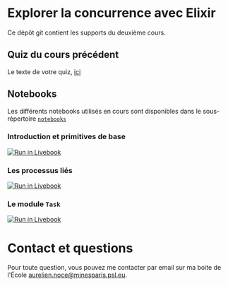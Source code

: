 # Explorer la concurrence avec Elixir

Ce dépôt git contient les supports du deuxième cours.

## Quiz du cours précédent

Le texte de votre quiz, [ici](./quiz/quiz.pdf)

## Notebooks

Les différents notebooks utilisés en cours sont disponibles dans le sous-répertoire [`notebooks`](./notebooks/)

### Introduction et primitives de base

[![Run in Livebook](https://livebook.dev/badge/v1/blue.svg)](https://livebook.dev/run?url=https%3A%2F%2Fgithub.com%2Fushu%2Felixir-course%2Fblob%2Fmain%2F2-elixir-concurrency%2Fnotebooks%2F1-intro-to-concurrency.livemd)

### Les processus liés

[![Run in Livebook](https://livebook.dev/badge/v1/blue.svg)](https://livebook.dev/run?url=https%3A%2F%2Fgithub.com%2Fushu%2Felixir-course%2Fblob%2Fmain%2F2-elixir-concurrency%2Fnotebooks%2F2-process-relations.livemd)

### Le module `Task`

[![Run in Livebook](https://livebook.dev/badge/v1/blue.svg)](https://livebook.dev/run?url=https%3A%2F%2Fgithub.com%2Fushu%2Felixir-course%2Fblob%2Fmain%2F2-elixir-concurrency%2Fnotebooks%2F3-le-module-task.livemd)

# Contact et questions

Pour toute question, vous pouvez me contacter par email sur ma boite de l'École [aurelien.noce@minesparis.psl.eu](mailto:aurelien.noce@minesparis.psl.eu).

[Deckset]: https://www.deckset.com
